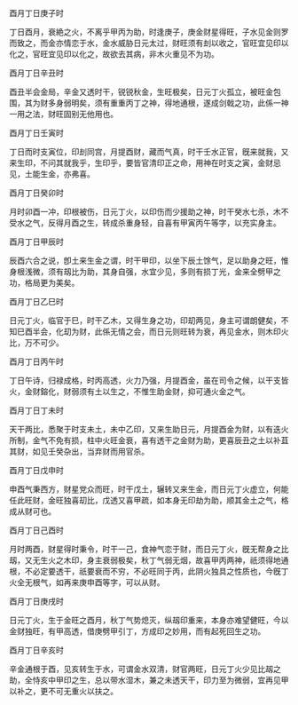 酉月丁日庚子时

丁日酉月，衰絶之火，不离乎甲丙为助，时逢庚子，庚金财星得旺，子水见金则罗而致之，而金亦情恋于水，金水威胁日元太过，财旺须有刦以收之，官旺宜见印以化之，官旺宜见印以化之，故欲去其病，非木火重见不为功。

酉月丁日辛丑时

酉丑半会金局，辛金又透时干，锐锐秋金，生旺极矣，日元丁火孤立，被旺金包围，其为财多身弱明矣，须有重重丙丁之神，得地通根，遂成剑戟之功，此係一神一用之法，财旺固别无他用也。

酉月丁日壬寅时

丁日而时支寅位，印刦同宫，月提酉财，藏而气真，时干壬水正官，旣来就我，又来生印，不问其就我乎，生印乎，要皆官清印正之命，用神在时支之寅，金财忌见，土能生金，亦弗喜。

酉月丁日癸卯时

月时卯酉一冲，印根被伤，日元丁火，以印伤而少援助之神，时干癸水七杀，木不受水之气，反得月酉之生，转成杀重身轻，自喜有甲寅丙午等字，以充实身主。

酉月丁日甲辰时

辰酉六合之说，卽土来生金之谓，时干甲印，以坐下辰土馀气，足以助身之旺，惟身根浅微，须有刼比为助，其身自强，水宜少见，多则有损丁光，金来全劈甲之功，格局更为美矣。

酉月丁日乙巳时

日元丁火，临官于巳，时干乙木，又得生身之功，印刧两见，身主可谓朗健矣，不知巳酉半会，化刧为财，此係无情之会，而日元则旺转为衰，再见金水，则木印火比，万不可少。

酉月丁日丙午时

丁日午诗，归禄成格，时丙高透，火力乃强，月提酉金，虽在司令之候，以干支皆火，金财鎔化，财弱须有土以生之，不惟生助金财，抑可通火金之气。

酉月丁日丁未时

天干两比，悉聚于时支未土，未中乙印，又来生助日元，月提酉金为财，以有迭火所制，金气不免有损，柱中火旺金衰，喜有透干之金财为助，更喜辰丑之土以补苴其财，如见壬癸杂出，当弃财而用官杀。

酉月丁日戊申时

申酉气秉西方，财星党众而旺，时干戊土，辗转又来生金，而日元丁火虚立，何能任此旺财，金旺独喜刧比，戊透又喜甲疏，如本身无印劫为助，顺其金土之气，格成从财可也。

酉月丁日己酉时

月时两酉，财星得时秉令，时干一己，食神气恋于财，而日元丁火，旣无帮身之比刼，又无生火之木印，身主衰弱极矣，秋丁气弱无烟，故喜甲丙两神，祇须得地通根，不必定要透干，祇要衰而不穷，不必旺同于丙，此阴火独具之性质也，今旣丁火全无根气，如再来庚申酉等字，可以从财。

酉月丁日庚戌时

日元丁火，生于金旺之酉月，秋丁气势熄灭，纵刼印重来，本身亦难望健旺，今以金财独旺，有甲高透，借庚劈甲引丁，方成印之妙用，而有起死回生之功。

酉月丁日辛亥时

辛金通根于酉，见亥转生于水，可谓金水双清，财官两旺，日元丁火少见比刼之助，全恃亥中甲印之生，总以带水湿木，兼之未透天干，印力至为微弱，宜再见甲以补之，更不可无重火以扶之。

